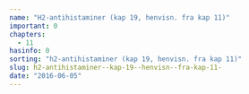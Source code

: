 ```yaml
---
name: "H2-antihistaminer (kap 19, henvisn. fra kap 11)"
important: 0
chapters:  
  - 11
hasinfo: 0
sorting: "h2-antihistaminer (kap 19, henvisn. fra kap 11)"
slug: h2-antihistaminer--kap-19--henvisn--fra-kap-11-
date: "2016-06-05"
---
```



